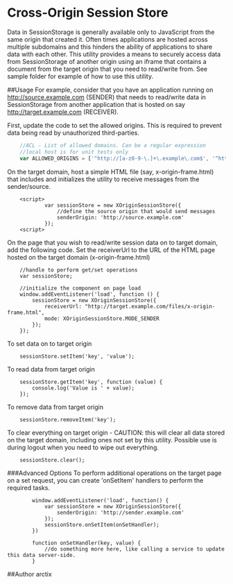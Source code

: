 # Cross-Origin Session Store

Data in SessionStorage is generally available only to JavaScript from the same origin that created it. Often times applications are hosted across multiple subdomains and this hinders the ability of applications to share data with each other. This utility provides a means to securely access data from SessionStorage of another origin using an iframe that contains a document from the target origin that you need to read/write from. See sample folder for example of how to use this utility. 

##Usage
For example, consider that you have an application running on http://source.example.com (SENDER) that needs to read/write data in SessionStorage from another application that is hosted on say http://target.example.com (RECEIVER).

First, update the code to set the allowed origins. This is required to prevent data being read by unauthorized third-parties.

````JavaScript
    //ACL - List of allowed domains. Can be a regular expression
    //local host is for unit tests only
    var ALLOWED_ORIGINS = ['^http://[a-z0-9-\.]+\.example\.com$', '^http://localhost:9876$'];
````
On the target domain, host a simple HTML file (say, x-origin-frame.html) that includes and initializes the utility to receive messages from the sender/source.

````
    <script>
            var sessionStore = new XOriginSessionStore({
                //define the source origin that would send messages
                senderOrigin: 'http://source.example.com'
            });
    <script>            
````
On the page that you wish to read/write session data on to target domain, add the following code. Set the receiverUrl to the URL of the HTML page hosted on the target domain (x-origin-frame.html)

````
    //handle to perform get/set operations
    var sessionStore;
    
    //initialize the component on page load
    window.addEventListener('load', function () {
        sessionStore = new XOriginSessionStore({
            receiverUrl: "http://target.example.com/files/x-origin-frame.html",
            mode: XOriginSessionStore.MODE_SENDER
        });
    });
````

To set data on to target origin

````
    sessionStore.setItem('key', 'value');
````

To read data from target origin

````
    sessionStore.getItem('key', function (value) {
        console.log('Value is ' + value);
    });
````

To remove data from target origin

````
    sessionStore.removeItem('key');
````

To clear everything on target origin - CAUTION: this will clear all data stored on the target domain, including ones not set by this utility.
Possible use is during logout when you need to wipe out everything.

````
    sessionStore.clear();
````

###Advanced Options
To perform additional operations on the target page on a set request, you can create 'onSetItem' handlers to perform the required tasks.

````
        window.addEventListener('load', function() {
            var sessionStore = new XOriginSessionStore({
                senderOrigin: 'http://sender.example.com'
            });
            sessionStore.onSetItem(onSetHandler);
        })

        function onSetHandler(key, value) {
            //do something more here, like calling a service to update this data server-side.
        }
````

##Author
arctix

